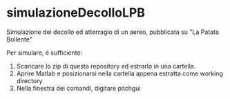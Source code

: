 # simulazioneDecolloLPB
Simulazione del decollo ed atterragio di un aereo, pubblicata su "La Patata Bollente"

Per simulare, è sufficiente:
1. Scaricare lo zip di questa repository ed estrarlo in una cartella.
1. Aprire Matlab e posizionarsi nella cartella appena estratta come working directory
1. Nella finestra dei comandi, digitare
    pitchgui
